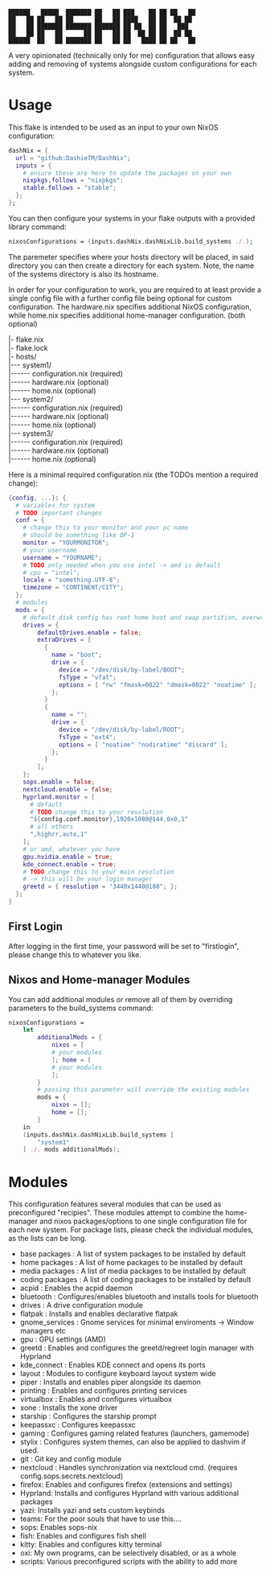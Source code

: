 ```
██████   █████  ███████ ██   ██ ███    ██ ██ ██   ██
██   ██ ██   ██ ██      ██   ██ ████   ██ ██  ██ ██
██   ██ ███████ ███████ ███████ ██ ██  ██ ██   ███
██   ██ ██   ██      ██ ██   ██ ██  ██ ██ ██  ██ ██
██████  ██   ██ ███████ ██   ██ ██   ████ ██ ██   ██
```

A very opinionated (technically only for me) configuration that allows easy adding and removing of systems alongside custom configurations for each system.

# Usage

This flake is intended to be used as an input to your own NixOS configuration:

```nix
dashNix = {
  url = "github:DashieTM/DashNix";
  inputs = {
    # ensure these are here to update the packages on your own
    nixpkgs.follows = "nixpkgs";
    stable.follows = "stable";
  };
};
```

You can then configure your systems in your flake outputs with a provided library command:

```nix
nixosConfigurations = (inputs.dashNix.dashNixLib.build_systems ./.);
```

The paremeter specifies where your hosts directory will be placed, in said directory you can then create a directory for each system.
Note, the name of the systems directory is also its hostname.

In order for your configuration to work, you are required to at least provide a single config file with a further config file being optional for custom configuration.
The hardware.nix specifies additional NixOS configuration, while home.nix specifies additional home-manager configuration. (both optional)

|- flake.nix\
|- flake.lock\
|- hosts/\
|--- system1/\
|------ configuration.nix (required)\
|------ hardware.nix (optional)\
|------ home.nix (optional)\
|--- system2/\
|------ configuration.nix (required)\
|------ hardware.nix (optional)\
|------ home.nix (optional)\
|--- system3/\
|------ configuration.nix (required)\
|------ hardware.nix (optional)\
|------ home.nix (optional)

Here is a minimal required configuration.nix (the TODOs mention a required change):

```nix
{config, ...}: {
  # variables for system
  # TODO important changes
  conf = {
    # change this to your monitor and your pc name
    # should be something like DP-1
    monitor = "YOURMONITOR";
    # your username
    username = "YOURNAME";
    # TODO only needed when you use intel -> amd is default
    # cpu = "intel";
    locale = "something.UTF-8";
    timezone = "CONTINENT/CITY";
  };
  # modules
  mods = {
    # default disk config has root home boot and swap partition, overwrite if you want something different
    drives = {
        defaultDrives.enable = false;
        extraDrives = [
          {
            name = "boot";
            drive = {
              device = "/dev/disk/by-label/BOOT";
              fsType = "vfat";
              options = [ "rw" "fmask=0022" "dmask=0022" "noatime" ];
            };
          }
          {
            name = "";
            drive = {
              device = "/dev/disk/by-label/ROOT";
              fsType = "ext4";
              options = [ "noatime" "nodiratime" "discard" ];
            };
          }
        ];
    };
    sops.enable = false;
    nextcloud.enable = false;
    hyprland.monitor = [
      # default
      # TODO change this to your resolution
      "${config.conf.monitor},1920x1080@144,0x0,1"
      # all others
      ",highrr,auto,1"
    ];
    # or amd, whatever you have
    gpu.nvidia.enable = true;
    kde_connect.enable = true;
    # TODO change this to your main resolution
    # -> this will be your login manager
    greetd = { resolution = "3440x1440@180"; };
  };
}
```

## First Login

After logging in the first time, your password will be set to "firstlogin", please change this to whatever you like.

## Nixos and Home-manager Modules

You can add additional modules or remove all of them by overriding parameters to the build_systems command:

```nix
nixosConfigurations =
    let
        additionalMods = {
            nixos = [
            # your modules
            ]; home = [
            # your modules
            ];
        }
        # passing this parameter will override the existing modules
        mods = {
            nixos = [];
            home = [];
        }
    in
    (inputs.dashNix.dashNixLib.build_systems [
        "system1"
    ] ./. mods additionalMods);
```

# Modules

This configuration features several modules that can be used as preconfigured "recipies".
These modules attempt to combine the home-manager and nixos packages/options to one single configuration file for each new system.
For package lists, please check the individual modules, as the lists can be long.

- base packages : A list of system packages to be installed by default
- home packages : A list of home packages to be installed by default
- media packages : A list of media packages to be installed by default
- coding packages : A list of coding packages to be installed by default
- acpid : Enables the acpid daemon
- bluetooth : Configures/enables bluetooth and installs tools for bluetooth
- drives : A drive configuration module
- flatpak : Installs and enables declarative flatpak
- gnome_services : Gnome services for minimal enviroments -> Window managers etc
- gpu : GPU settings (AMD)
- greetd : Enables and configures the greetd/regreet login manager with Hyprland
- kde_connect : Enables KDE connect and opens its ports
- layout : Modules to configure keyboard layout system wide
- piper : Installs and enables piper alongside its daemon
- printing : Enables and configures printing services
- virtualbox : Enables and configures virtualbox
- xone : Installs the xone driver
- starship : Configures the starship prompt
- keepassxc : Configures keepassxc
- gaming : Configures gaming related features (launchers, gamemode)
- stylix : Configures system themes, can also be applied to dashvim if used.
- git : Git key and config module
- nextcloud : Handles synchronization via nextcloud cmd. (requires config.sops.secrets.nextcloud)
- firefox: Enables and configures firefox (extensions and settings)
- Hyprland: Installs and configures Hyprland with various additional packages
- yazi: Installs yazi and sets custom keybinds
- teams: For the poor souls that have to use this....
- sops: Enables sops-nix
- fish: Enables and configures fish shell
- kitty: Enables and configures kitty terminal
- oxi: My own programs, can be selectively disabled, or as a whole
- scripts: Various preconfigured scripts with the ability to add more
